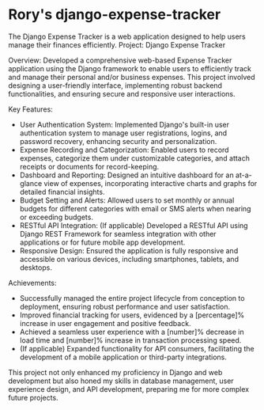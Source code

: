 # Rory's django-expense-tracker
The Django Expense Tracker is a web application designed to help users manage their finances efficiently. 
Project: Django Expense Tracker

Overview:
Developed a comprehensive web-based Expense Tracker application using the Django framework to enable users to efficiently track and manage their personal and/or business expenses. This project involved designing a user-friendly interface, implementing robust backend functionalities, and ensuring secure and responsive user interactions.

Key Features:
- User Authentication System: Implemented Django's built-in user authentication system to manage user registrations, logins, and password recovery, enhancing security and personalization.
- Expense Recording and Categorization: Enabled users to record expenses, categorize them under customizable categories, and attach receipts or documents for record-keeping.
- Dashboard and Reporting: Designed an intuitive dashboard for an at-a-glance view of expenses, incorporating interactive charts and graphs for detailed financial insights.
- Budget Setting and Alerts: Allowed users to set monthly or annual budgets for different categories with email or SMS alerts when nearing or exceeding budgets.
- RESTful API Integration: (If applicable) Developed a RESTful API using Django REST Framework for seamless integration with other applications or for future mobile app development.
- Responsive Design: Ensured the application is fully responsive and accessible on various devices, including smartphones, tablets, and desktops.

Achievements:
- Successfully managed the entire project lifecycle from conception to deployment, ensuring robust performance and user satisfaction.
- Improved financial tracking for users, evidenced by a [percentage]% increase in user engagement and positive feedback.
- Achieved a seamless user experience with a [number]% decrease in load time and [number]% increase in transaction processing speed.
- (If applicable) Expanded functionality for API consumers, facilitating the development of a mobile application or third-party integrations.

This project not only enhanced my proficiency in Django and web development but also honed my skills in database management, user experience design, and API development, preparing me for more complex future projects.

